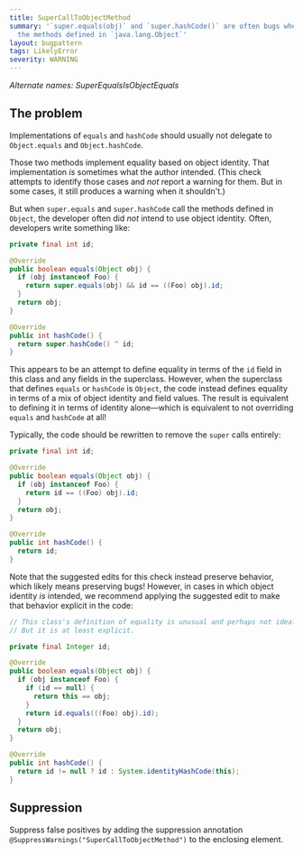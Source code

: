 ```yaml
---
title: SuperCallToObjectMethod
summary: '`super.equals(obj)` and `super.hashCode()` are often bugs when they call
  the methods defined in `java.lang.Object`'
layout: bugpattern
tags: LikelyError
severity: WARNING
---
```


<!--
*** AUTO-GENERATED, DO NOT MODIFY ***
To make changes, edit the @BugPattern annotation or the explanation in docs/bugpattern.
-->

_Alternate names: SuperEqualsIsObjectEquals_

## The problem
Implementations of `equals` and `hashCode` should usually not delegate to
`Object.equals` and `Object.hashCode`.

Those two methods implement equality based on object identity. That
implementation *is* sometimes what the author intended. (This check attempts to
identify those cases and *not* report a warning for them. But in some cases, it
still produces a warning when it shouldn't.)

But when `super.equals` and `super.hashCode` call the methods defined in
`Object`, the developer often did *not* intend to use object identity. Often,
developers write something like:

```java
private final int id;

@Override
public boolean equals(Object obj) {
  if (obj instanceof Foo) {
    return super.equals(obj) && id == ((Foo) obj).id;
  }
  return obj;
}

@Override
public int hashCode() {
  return super.hashCode() ^ id;
}
```

This appears to be an attempt to define equality in terms of the `id` field in
this class and any fields in the superclass. However, when the superclass that
defines `equals` or `hashCode` is `Object`, the code instead defines equality in
terms of a mix of object identity and field values. The result is equivalent to
defining it in terms of identity alone—which is equivalent to not overriding
`equals` and `hashCode` at all!

Typically, the code should be rewritten to remove the `super` calls entirely:

```java
private final int id;

@Override
public boolean equals(Object obj) {
  if (obj instanceof Foo) {
    return id == ((Foo) obj).id;
  }
  return obj;
}

@Override
public int hashCode() {
  return id;
}
```

Note that the suggested edits for this check instead preserve behavior, which
likely means preserving bugs! However, in cases in which object identity *is*
intended, we recommend applying the suggested edit to make that behavior
explicit in the code:

```java
// This class's definition of equality is unusual and perhaps not ideal.
// But it is at least explicit.

private final Integer id;

@Override
public boolean equals(Object obj) {
  if (obj instanceof Foo) {
    if (id == null) {
      return this == obj;
    }
    return id.equals(((Foo) obj).id);
  }
  return obj;
}

@Override
public int hashCode() {
  return id != null ? id : System.identityHashCode(this);
}
```

## Suppression
Suppress false positives by adding the suppression annotation `@SuppressWarnings("SuperCallToObjectMethod")` to the enclosing element.
